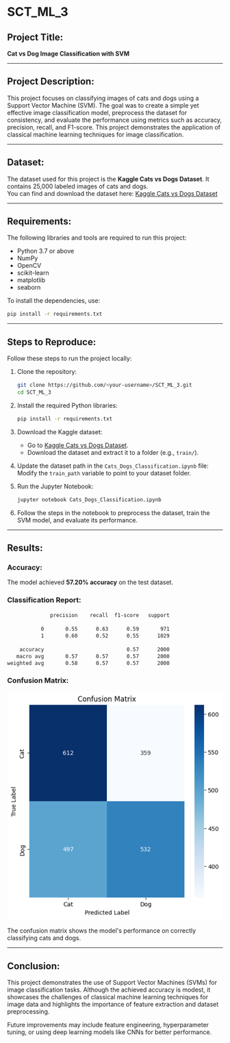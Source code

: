 # SCT_ML_3  

## Project Title:  
**Cat vs Dog Image Classification with SVM**

---

## Project Description:  
This project focuses on classifying images of cats and dogs using a Support Vector Machine (SVM). The goal was to create a simple yet effective image classification model, preprocess the dataset for consistency, and evaluate the performance using metrics such as accuracy, precision, recall, and F1-score. This project demonstrates the application of classical machine learning techniques for image classification.

---

## Dataset:  
The dataset used for this project is the **Kaggle Cats vs Dogs Dataset**. It contains 25,000 labeled images of cats and dogs.  
You can find and download the dataset here: [Kaggle Cats vs Dogs Dataset](https://www.kaggle.com/competitions/dogs-vs-cats)

---

## Requirements:  
The following libraries and tools are required to run this project:  
- Python 3.7 or above  
- NumPy  
- OpenCV  
- scikit-learn  
- matplotlib  
- seaborn  

To install the dependencies, use:  
```bash
pip install -r requirements.txt
```

---

## Steps to Reproduce:  
Follow these steps to run the project locally:  

1. Clone the repository:  
   ```bash
   git clone https://github.com/<your-username>/SCT_ML_3.git
   cd SCT_ML_3
   ```

2. Install the required Python libraries:  
   ```bash
   pip install -r requirements.txt
   ```

3. Download the Kaggle dataset:  
   - Go to [Kaggle Cats vs Dogs Dataset](https://www.kaggle.com/competitions/dogs-vs-cats).  
   - Download the dataset and extract it to a folder (e.g., `train/`).

4. Update the dataset path in the `Cats_Dogs_Classification.ipynb` file:  
   Modify the `train_path` variable to point to your dataset folder.  

5. Run the Jupyter Notebook:  
   ```bash
   jupyter notebook Cats_Dogs_Classification.ipynb
   ```

6. Follow the steps in the notebook to preprocess the dataset, train the SVM model, and evaluate its performance.

---

## Results:  

### **Accuracy**:  
The model achieved **57.20% accuracy** on the test dataset.

### **Classification Report:**  
```
              precision    recall  f1-score   support

           0       0.55      0.63      0.59       971
           1       0.60      0.52      0.55      1029

    accuracy                           0.57      2000
   macro avg       0.57      0.57      0.57      2000
weighted avg       0.58      0.57      0.57      2000
```

### **Confusion Matrix:**  
![Confusion Matrix](Confusion_Matrix.png)

The confusion matrix shows the model's performance on correctly classifying cats and dogs.

---

## Conclusion:  
This project demonstrates the use of Support Vector Machines (SVMs) for image classification tasks. Although the achieved accuracy is modest, it showcases the challenges of classical machine learning techniques for image data and highlights the importance of feature extraction and dataset preprocessing.

Future improvements may include feature engineering, hyperparameter tuning, or using deep learning models like CNNs for better performance.
